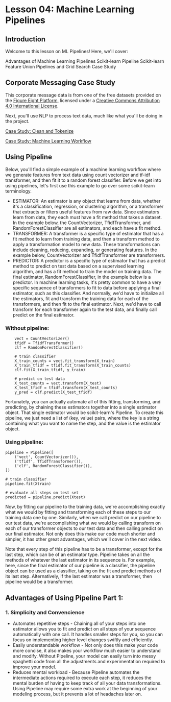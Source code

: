 # Lesson 04: Machine Learning Pipelines

## Introduction
Welcome to this lesson on ML Pipelines! Here, we'll cover:

Advantages of Machine Learning Pipelines
Scikit-learn Pipeline
Scikit-learn Feature Union
Pipelines and Grid Search
Case Study

## Corporate Messaging Case Study
This corporate message data is from one of the free datasets provided on the [Figure Eight Platform](https://appen.com/pre-labeled-datasets/), licensed under a [Creative Commons Attribution 4.0 International License](https://creativecommons.org/licenses/by/4.0/).

Next, you'll use NLP to process text data, much like what you'll be doing in the project.

[Case Study: Clean and Tokenize](https://github.com/chloehuang123/Udacity-Nano-Degree-Data-Scientist/blob/main/Lesson%2004:%20Machine%20Learning%20Pipelines/clean_tokenize.ipynb)

[Case Study: Machine Learning Workflow](https://github.com/chloehuang123/Udacity-Nano-Degree-Data-Scientist/blob/main/Lesson%2004:%20Machine%20Learning%20Pipelines/ml_workflow.ipynb)

## Using Pipeline
Below, you'll find a simple example of a machine learning workflow where we generate features from text data using count vectorizer and tf-idf transformer, and then fit it to a random forest classifier. Before we get into using pipelines, let's first use this example to go over some scikit-learn terminology.

- ESTIMATOR: An estimator is any object that learns from data, whether it's a classification, regression, or clustering algorithm, or a transformer that extracts or filters useful features from raw data. Since estimators learn from data, they each must have a fit method that takes a dataset. In the example below, the CountVectorizer, TfidfTransformer, and RandomForestClassifier are all estimators, and each have a fit method.
- TRANSFORMER: A transformer is a specific type of estimator that has a fit method to learn from training data, and then a transform method to apply a transformation model to new data. These transformations can include cleaning, reducing, expanding, or generating features. In the example below, CountVectorizer and TfidfTransformer are transformers.
- PREDICTOR: A predictor is a specific type of estimator that has a predict method to predict on test data based on a supervised learning algorithm, and has a fit method to train the model on training data. The final estimator, RandomForestClassifier, in the example below is a predictor.
In machine learning tasks, it's pretty common to have a very specific sequence of transformers to fit to data before applying a final estimator, such as this classifier. And normally, we'd have to initialize all the estimators, fit and transform the training data for each of the transformers, and then fit to the final estimator. Next, we'd have to call transform for each transformer again to the test data, and finally call predict on the final estimator.

### Without pipeline:
```
    vect = CountVectorizer()
    tfidf = TfidfTransformer()
    clf = RandomForestClassifier()

    # train classifier
    X_train_counts = vect.fit_transform(X_train)
    X_train_tfidf = tfidf.fit_transform(X_train_counts)
    clf.fit(X_train_tfidf, y_train)

    # predict on test data
    X_test_counts = vect.transform(X_test)
    X_test_tfidf = tfidf.transform(X_test_counts)
    y_pred = clf.predict(X_test_tfidf)
```    
Fortunately, you can actually automate all of this fitting, transforming, and predicting, by chaining these estimators together into a single estimator object. That single estimator would be scikit-learn's Pipeline. To create this pipeline, we just need a list of (key, value) pairs, where the key is a string containing what you want to name the step, and the value is the estimator object.

### Using pipeline:
```
pipeline = Pipeline([
    ('vect', CountVectorizer()),
    ('tfidf', TfidfTransformer()),
    ('clf', RandomForestClassifier()),
])

# train classifier
pipeline.fit(Xtrain)

# evaluate all steps on test set
predicted = pipeline.predict(Xtest)
```
Now, by fitting our pipeline to the training data, we're accomplishing exactly what we would by fitting and transforming each of these steps to our training data one by one. Similarly, when we call predict on our pipeline to our test data, we're accomplishing what we would by calling transform on each of our transformer objects to our test data and then calling predict on our final estimator. Not only does this make our code much shorter and simpler, it has other great advantages, which we'll cover in the next video.

Note that every step of this pipeline has to be a transformer, except for the last step, which can be of an estimator type. Pipeline takes on all the methods of whatever the last estimator in its sequence is. For example, here, since the final estimator of our pipeline is a classifier, the pipeline object can be used as a classifier, taking on the fit and predict methods of its last step. Alternatively, if the last estimator was a transformer, then pipeline would be a transformer.

## Advantages of Using Pipeline Part 1:
### 1. Simplicity and Convencience
- Automates repetitive steps - Chaining all of your steps into one estimator allows you to fit and predict on all steps of your sequence automatically with one call. It handles smaller steps for you, so you can focus on implementing higher level changes swiftly and efficiently.
- Easily understandable workflow - Not only does this make your code more concise, it also makes your workflow much easier to understand and modify. Without Pipeline, your model can easily turn into messy spaghetti code from all the adjustments and experimentation required to improve your model.
- Reduces mental workload - Because Pipeline automates the intermediate actions required to execute each step, it reduces the mental burden of having to keep track of all your data transformations. Using Pipeline may require some extra work at the beginning of your modeling process, but it prevents a lot of headaches later on.
